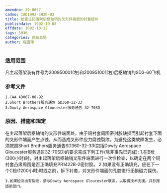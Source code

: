 ```yaml
---
amendno: 39-0857
cadno: CAD1992-SH36-03
title: 检查主起落架后枢轴销的叉形件端面的衬套组件
publishdate: 1992-10-08
effdate: 1992-10-12
tags: SH36
categories: 民航总局
author: 程晋萍
---
```


### 适用范围 
凡主起落架装有件号为200950001(左)和200951001(右)后枢轴销的SD3-60飞机

### 参考文件
    1.CAA AD007-08-92 
    2.Short Brothers服务通告 SD360-32-33 
    3.Dowty Aerospace Gloucester服务通告 32-70SD 


### 原因、措施和规定 
在主起落架后枢轴销的叉形件端面处，由于铜衬套周围密封胶缺损而引起衬套下面的叉形件端面产生点蚀，从而造成叉形件应力腐蚀裂纹。为避免这类故障发生，必须按照Short Brothers服务通告SD360-32-33(包括Dowty Aerospace Gloucester服务通告32-70SD)的要求完成下列工作(除非事先已完成): 
    1.在B检(300小时)时，对主起落架后枢轴销叉形件端面进行一次性检查，以确定在两个铜衬套凸缘周围是否正确填充PR1422B-2密封胶。 
    2.如果没有正确填充，应在下一个C检(1200小时)时或之前，拆下衬套，对叉形件端面的孔腔进行无损磁力探伤。 

  
    3.如果检测出有裂纹，请与Dowty Aerospace Gloucester联系，以取得技术支援。并抄报适航部门。
